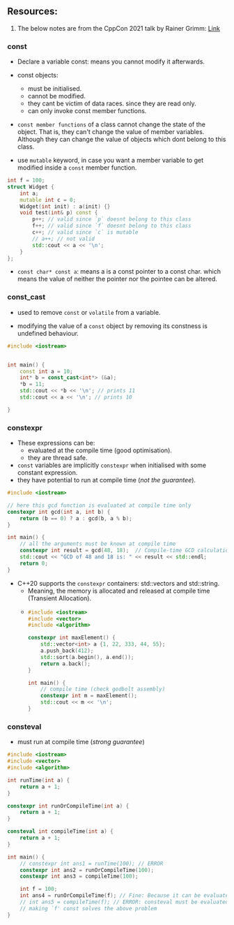 ## Resources:
1. The below notes are from the CppCon 2021 talk by Rainer Grimm: [Link](https://www.youtube.com/watch?v=tA6LbPyYdco)


### const
- Declare a variable const: means you cannot modify it afterwards.

- const objects:

    - must be initialised.
    - cannot be modified.
    - they cant be victim of data races. since they are read only.
    - can only invoke const member functions.

- `const member functions` of a class cannot change the state of the object.
That is, they can't change the value of member variables. 
Although they can change the value of objects which dont belong to this class.

- use `mutable` keyword, in case you want a member variable to get modified inside a `const` member function.

```cpp
int f = 100;
struct Widget {
    int a;
    mutable int c = 0;
    Widget(int init) : a(init) {}
    void test(int& p) const {
        p++; // valid since `p` doesnt belong to this class
        f++; // valid since `f` doesnt belong to this class
        c++; // valid since `c` is mutable
        // a++; // not valid
        std::cout << a << '\n';
    }
};
```

- `const char* const a`: means a is a const pointer to a const char. which means the value of neither the pointer nor the pointee can be altered.


### const_cast
- used to remove `const` or `volatile` from a variable. 

- modifying the value of  a `const` object by removing its constness is undefined behaviour.

```cpp
#include <iostream>


int main() {
    const int a = 10;
    int* b = const_cast<int*> (&a);
    *b = 11;
    std::cout << *b << '\n'; // prints 11
    std::cout << a << '\n'; // prints 10

}
```

### constexpr
- These expressions can be:
    - evaluated at the compile time (good optimisation).
    - they are thread safe.
- `const` variables are implicitly `constexpr` when initialised with some constant expression.
- they have potential to run at compile time (*not the guarantee*).

```cpp
#include <iostream>

// here this gcd function is evaluated at compile time only
constexpr int gcd(int a, int b) {
    return (b == 0) ? a : gcd(b, a % b);
}

int main() {
    // all the arguments must be known at compile time
    constexpr int result = gcd(48, 18);  // Compile-time GCD calculation
    std::cout << "GCD of 48 and 18 is: " << result << std::endl;
    return 0;
}
```
- C++20 supports the `constexpr` containers: std::vectors and std::string. 
    - Meaning, the memory is allocated and released at compile time (Transient Allocation).
    -   ```cpp
        #include <iostream>
        #include <vector>
        #include <algorithm>

        constexpr int maxElement() {
            std::vector<int> a {1, 22, 333, 44, 55};
            a.push_back(412);
            std::sort(a.begin(), a.end());
            return a.back();
        }

        int main() {
            // compile time (check godbolt assembly)
            constexpr int m = maxElement();
            std::cout << m << '\n';
        }
        ```
    
### consteval
- must run at compile time (*strong guarantee*)

```cpp
#include <iostream>
#include <vector>
#include <algorithm>

int runTime(int a) {
    return a + 1;
}

constexpr int runOrCompileTime(int a) {
    return a + 1;
}

consteval int compileTime(int a) {
    return a + 1;
}

int main() {
    // constexpr int ans1 = runTime(100); // ERROR
    constexpr int ans2 = runOrCompileTime(100);
    constexpr int ans3 = compileTime(100);

    int f = 100;
    int ans4 = runOrCompileTime(f); // Fine: Because it can be evaluated at runtime too!
    // int ans5 = compileTime(f); // ERROR: consteval must be evaluated at compile time, but `f' is not const
    // making `f' const solves the above problem
}
```

